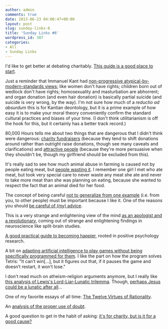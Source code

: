 ```yaml
---
author: admin
comments: true
date: 2013-06-23 04:00:47+00:00
layout: post
slug: sunday-links-6
title: 'Sunday Links #6'
wordpress_id: 307
categories:
- All
- Sunday Links
---
```


I'd like to get better at debating charitably.  [This guide is a good place to start](http://commonsenseatheism.com/?p=15703).

Just a reminder that Immanuel Kant had [non-progressive atypical-by-modern-standards views](http://schwitzsplinters.blogspot.kr/2010/03/kant-on-killing-bastards-on.html); like women don't have rights; children born out of wedlock don't have rights; homosexuality and masturbation are abhorrent; and organ donation (and even hair donation) is basically partial suicide (and suicide is very wrong, by the way).  I'm not sure how much of a _reductio ad absurdum_ this is for Kantian deontology, but it is a prime example of how easy it is to make your moral theory conveniently confirm the standard cultural practices and biases of your time.  (I don't think utilitarianism is off the hook for this, but it certainly has a better track record.)

80,000 Hours tells me about two things that are dangerous that I didn't think were dangerous: [charity fundraisers](http://80000hours.org/blog/93-why-most-charity-fundraisers-cause-harm) (because they tend to shift donations around rather than outright raise donations, though see many caveats and clarifications) and [attractive people](http://80000hours.org/blog/89-why-attractive-people-are-dangerous) (because they're more persuasive when they shouldn't be, though my girlfriend should be excluded from this).<!-- more -->

It's really sad to see how much animal abuse in farming is caused not by people eating meat, but [people wasting it](http://www.countinganimals.com/animals-we-use-and-abuse-for-food-we-do-not-eat/).  I remember one girl I met who ate meat, but took very special care to never waste any meat she ate and never to take more meat than she was planning on eating, because she wanted to respect the fact that an animal died for her food.

The concept of being careful [not to generalize from one example](http://lesswrong.com/lw/dr/generalizing_from_one_example/) (i.e. from you, to other people) must be important because I like it.  One of the reasons you should [be careful of (my) advice](http://www.everydayutilitarian.com/essays/dont-take-my-advice-too-seriously/).

This is a very strange and enlightening view of the mind [as an apologist and a revolutionary](http://lesswrong.com/lw/20/the_apologist_and_the_revolutionary/), coming out of strange and enlightening findings in neuroscience like split-brain studies.

[A good practical guide to becoming happier](http://lesswrong.com/lw/4su/how_to_be_happy/), rooted in positive psychology research.

A bit on [adapting artificial intelligence to play games without being specifically programmed for them](http://www.newyorker.com/online/blogs/elements/2013/04/can-super-mario-save-artificial-intelligence.html).  I like the part on how the program solves Tetris: "It can’t win[...], but it figures out that, if it pauses the game and doesn’t restart, it won’t lose."

I don't read much on atheism-religion arguments anymore, but I really like [this analysis of Lewis's Lord-Liar-Lunatic trilemma](http://squid314.livejournal.com/343999.html).  Though, [perhaps Jesus could be a lunatic after all](http://squid314.livejournal.com/324957.html)...

One of my favorite essays of all time: [The Twelve Virtues of Rationality](http://yudkowsky.net/rational/virtues).

An [analysis of the proper use of doubt](http://lesswrong.com/lw/ib/the_proper_use_of_doubt/).

A good question to get in the habit of asking: [it's for charity, but is it for a good cause?](http://blog.givewell.org/2007/05/29/its-for-charity-but-is-it-for-a-good-cause/)
